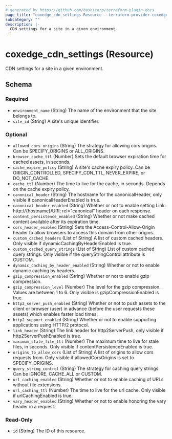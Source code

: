 ```yaml
---
# generated by https://github.com/hashicorp/terraform-plugin-docs
page_title: "coxedge_cdn_settings Resource - terraform-provider-coxedge"
subcategory: ""
description: |-
  CDN settings for a site in a given environment.
---
```


# coxedge_cdn_settings (Resource)

CDN settings for a site in a given environment.



<!-- schema generated by tfplugindocs -->
## Schema

### Required

- `environment_name` (String) The name of the environment that the site belongs to.
- `site_id` (String) A site's unique identifier.

### Optional

- `allowed_cors_origins` (String) The strategy for allowing cors origins. Can be SPECIFY_ORIGINS or ALL_ORIGINS.
- `browser_cache_ttl` (Number) Sets the default browser expiration time for cached assets, in seconds.
- `cache_expire_policy` (String) A site's cache expiry policy. Can be ORIGIN_CONTROLLED, SPECIFY_CDN_TTL, NEVER_EXPIRE, or DO_NOT_CACHE.
- `cache_ttl` (Number) The time to live for the cache, in seconds. Depends on the cache expiry policy.
- `canonical_header` (String) The hostname for the canonicalHeader, only visible if canonicalHeaderEnabled is true.
- `canonical_header_enabled` (String) Whether or not to enable setting Link: http://{hostname}/URI; rel="canonical" header on each response.
- `content_persistence_enabled` (String) Whether or not make cached content available after its expiration time.
- `cors_header_enabled` (String) Sets the Access-Control-Allow-Origin header to allow browsers to access this domain from other origins.
- `custom_cached_headers` (List of String) A list of custom cached headers. Only visible if dynamicCachingByHeaderEnabled is true.
- `custom_cached_query_strings` (List of String) List of custom cached query strings. Only visible if the queryStringControl attribute is CUSTOM.
- `dynamic_caching_by_header_enabled` (String) Whether or not to enable dynamic caching by headers.
- `gzip_compression_enabled` (String) Whether or not to enable gzip compression.
- `gzip_compression_level` (Number) The level for the gzip compression. Values are between 1 to 6. Only visible is gzipCompressionEnabled is true.
- `http2_server_push_enabled` (String) Whether or not to push assets to the client or browser (user) in advance (before the user requests these assets) which enables faster load times.
- `http2_support_enabled` (String) Whether or not to enable supporting applications using HTTP/2 protocol.
- `link_header` (String) The link header for http2ServerPush, only visible if http2ServerPushEnabled is true.
- `maximum_stale_file_ttl` (Number) The maximum time to live for stale files, in seconds. Only visible if contentPersistenceEnabled is true.
- `origins_to_allow_cors` (List of String) A list of origins to allow cors requests from. Only visible if allowedCorsOrigins is set to SPECIFY_ORIGINS.
- `query_string_control` (String) The strategy for caching query strings. Can be IGNORE, CACHE_ALL or CUSTOM.
- `url_caching_enabled` (String) Whether or not to enable caching of URLs without file extensions.
- `url_caching_ttl` (Number) The time to live for the url cache. Only visible if urlCachingEnabled is true.
- `vary_header_enabled` (String) Whether or not to enable honoring the vary header in a request.

### Read-Only

- `id` (String) The ID of this resource.


